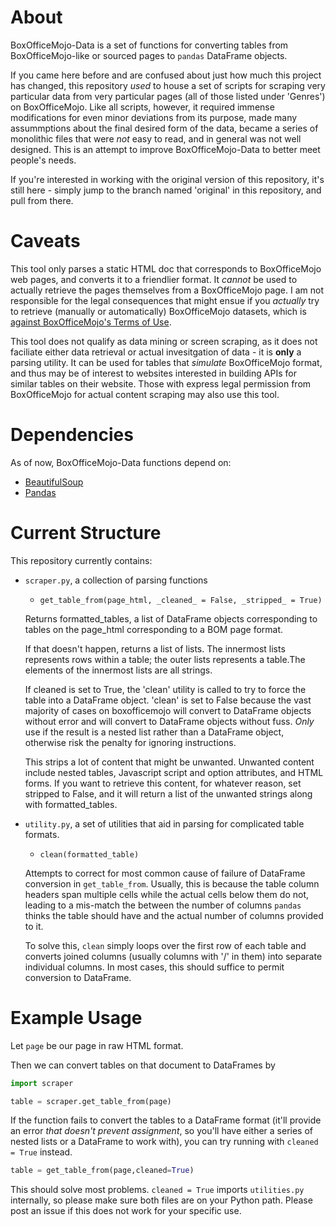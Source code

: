 # About

BoxOfficeMojo-Data is a set of functions for converting tables from BoxOfficeMojo-like or sourced pages to `pandas` DataFrame objects.

If you came here before and are confused about just how much this project has changed, this repository _used_ to house a set of scripts for scraping very particular data from very particular pages (all of those listed under 'Genres') on BoxOfficeMojo. Like all scripts, however, it required immense modifications for even minor deviations from its purpose, made many assummptions about the final desired form of the data, became a series of monolithic files that were _not_ easy to read, and in general was not well designed. This is an attempt to improve BoxOfficeMojo-Data to better meet people's needs.

If you're interested in working with the original version of this repository, it's still here - simply jump to the branch named 'original' in this repository, and pull from there.

# Caveats

This tool only parses a static HTML doc that corresponds to BoxOfficeMojo web pages, and converts it to a friendlier format. It _cannot_ be used to actually retrieve the pages themselves from a BoxOfficeMojo page. I am not responsible for the legal consequences that might ensue if you _actually_ try to retrieve (manually or automatically) BoxOfficeMojo datasets, which is [against BoxOfficeMojo's Terms of Use](http://www.boxofficemojo.com/about/termsofuse.htm). 

This tool does not qualify as data mining or screen scraping, as it does not faciliate either data retrieval or actual invesitgation of data - it is **only** a parsing utility. It can be used for tables that _simulate_ BoxOfficeMojo format, and thus may be of interest to websites interested in building APIs for similar tables on their website. Those with express legal permission from BoxOfficeMojo for actual content scraping may also use this tool.


# Dependencies

As of now, BoxOfficeMojo-Data functions depend on:

* [BeautifulSoup](http://www.crummy.com/software/BeautifulSoup/bs4/doc/)
* [Pandas](http://pandas.pydata.org/)

# Current Structure

This repository currently contains:
* `scraper.py`, a collection of parsing functions
   * `get_table_from(page_html, _cleaned_ = False, _stripped_ = True)`

   Returns formatted_tables, a list of DataFrame objects corresponding to tables on the page_html corresponding to a BOM page format.

   If that doesn't happen, returns a list of lists. The innermost lists represents rows within a table; the outer lists represents a table.The elements of the innermost lists are all strings.

   If cleaned is set to True, the 'clean' utility is called to try to force the table into a DataFrame object. 'clean' is set to False because the vast majority of cases on boxofficemojo will convert to DataFrame objects without error and will convert to DataFrame objects without fuss. *Only* use if the result is a nested list rather than a DataFrame object, otherwise risk the penalty for ignoring instructions. 

   This strips a lot of content that might be unwanted. Unwanted content include nested tables, Javascript script and option attributes, and HTML forms. If you want to retrieve this content, for whatever reason, set stripped to False, and it will return a list of the unwanted strings along with formatted_tables.

* `utility.py`, a set of utilities that aid in parsing for complicated table formats. 
   * `clean(formatted_table)`

   Attempts to correct for most common cause of failure of DataFrame conversion in `get_table_from`. Usually, this is because the table column headers span multiple cells while the actual cells below them do not, leading to a mis-match the between the number of columns `pandas` thinks the table should have and the actual number of columns provided to it. 

   To solve this, `clean` simply loops over the first row of each table and converts joined columns (usually columns with '/' in them) into separate individual columns. In most cases, this should suffice to permit conversion to DataFrame.

# Example Usage

Let `page` be our page in raw HTML format.

Then we can convert tables on that document to DataFrames by

```python
import scraper

table = scraper.get_table_from(page)
```
If the function fails to convert the tables to a DataFrame format (it'll provide an error _that doesn't prevent assignment_, so you'll have either a series of nested lists or a DataFrame to work with), you can try running with `cleaned = True` instead.

```python
table = get_table_from(page,cleaned=True)
```

This should solve most problems. `cleaned = True` imports `utilities.py` internally, so please make sure both files are on your Python path. Please post an issue if this does not work for your specific use.
